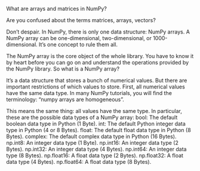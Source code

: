 What are arrays and matrices in NumPy?

Are you confused about the terms matrices, arrays, vectors?

Don’t despair. In NumPy, there is only one data structure: NumPy arrays. A NumPy array can be one-dimensional, two-dimensional, or 1000-dimensional. It’s one concept to rule them all.

The NumPy array is the core object of the whole library. You have to know it by heart before you can go on and understand the operations provided by the NumPy library. So what is a NumPy array?

It’s a data structure that stores a bunch of numerical values. But there are important restrictions of which values to store.
First, all numerical values have the same data type. In many NumPy tutorials, you will find the terminology: “numpy arrays are homogeneous”.

This means the same thing: all values have the same type. In particular, these are the possible data types of a NumPy array:
bool: The default boolean data type in Python (1 Byte).
int: The default Python integer data type in Python (4 or 8 Bytes).
float: The default float data type in Python (8 Bytes).
complex: The default complex data type in Python (16 Bytes).
np.int8: An integer data type (1 Byte).
np.int16: An integer data type (2 Bytes).
np.int32: An integer data type (4 Bytes).
np.int64: An integer data type (8 Bytes).
np.float16: A float data type (2 Bytes).
np.float32: A float data type (4 Bytes).
np.float64: A float data type (8 Bytes).
